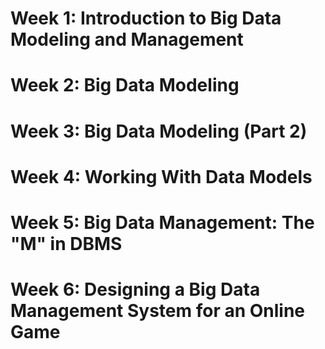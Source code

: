<h1>Week 1: Introduction to Big Data Modeling and Management</h1>




<h1>Week 2: Big Data Modeling</h1>






<h1>Week 3: Big Data Modeling (Part 2)</h1>







<h1>Week 4: Working With Data Models</h1>








<h1>Week 5: Big Data Management: The "M" in DBMS</h1>








<h1>Week 6: Designing a Big Data Management System for an Online Game</h1>
